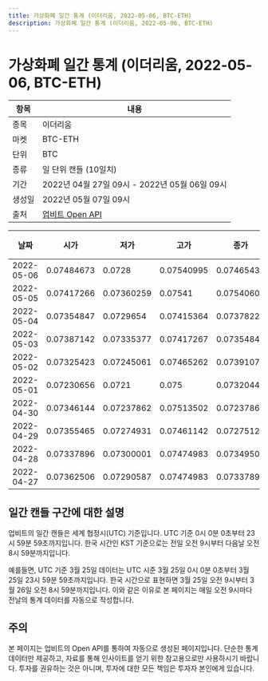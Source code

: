 ```yaml
---
title: 가상화폐 일간 통계 (이더리움, 2022-05-06, BTC-ETH)
description: 가상화폐 일간 통계 (이더리움, 2022-05-06, BTC-ETH)
---
```



가상화폐 일간 통계 (이더리움, 2022-05-06, BTC-ETH)
===

|항목|내용|
|--|--|
|종목|이더리움|
|마켓|BTC-ETH|
|단위|BTC|
|종류|일 단위 캔들 (10일치)|
|기간|2022년 04월 27일 09시 - 2022년 05월 06일 09시|
|생성일|2022년 05월 07일 09시|
|출처|[업비트 Open API](https://docs.upbit.com)|


|날짜|시가|저가|고가|종가|비고|
|--|--|--|--|--|--|
|2022-05-06|0.07484673|0.0728|0.07540995|0.07465431|    |
|2022-05-05|0.07417266|0.07360259|0.07541|0.07540601|    |
|2022-05-04|0.07354847|0.0729654|0.07415364|0.07378229|    |
|2022-05-03|0.07387142|0.07335377|0.07417267|0.07354847|    |
|2022-05-02|0.07325423|0.07245061|0.07465262|0.07391075|    |
|2022-05-01|0.07230656|0.0721|0.075|0.07320446|    |
|2022-04-30|0.07346144|0.07237862|0.07513502|0.07237862|    |
|2022-04-29|0.07355465|0.07274931|0.07461142|0.0727512|    |
|2022-04-28|0.07337896|0.07300001|0.07474983|0.07349505|    |
|2022-04-27|0.07362506|0.07290587|0.07474983|0.07337896|    |


일간 캔들 구간에 대한 설명
---


업비트의 일간 캔들은 세계 협정시(UTC) 기준입니다. 
UTC 기준 0시 0분 0초부터 23시 59분 59초까지입니다. 
한국 시간인 KST 기준으로는 전일 오전 9시부터 다음날 오전 8시 59분까지입니다. 


예를들면, UTC 기준 3월 25일 데이터는 UTC 시준 3월 25일 0시 0분 0초부터 3월 25일 23시 59분 59초까지입니다. 
한국 시간으로 표현하면 3월 25일 오전 9시부터 3월 26일 오전 8시 59분까지입니다. 
이와 같은 이유로 본 페이지는 매일 오전 9시마다 전날의 통계 데이터를 자동으로 작성합니다. 


주의
---


본 페이지는 업비트의 Open API를 통하여 자동으로 생성된 페이지입니다. 
단순한 통계 데이터만 제공하고, 자료를 통해 인사이트를 얻기 위한 참고용으로만 사용하시기 바랍니다. 
투자를 권유하는 것은 아니며, 투자에 대한 모든 책임은 투자자 본인에게 있습니다. 
